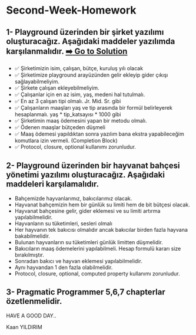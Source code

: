 # Second-Week-Homework

1- Playground üzerinden bir şirket yazılımı oluşturacağız. Aşağıdaki maddeler yazılımda karşılanmalıdır.
[:arrow_right: Go to Solution](./Question1.playground/Contents.swift)
--

- :white_check_mark: Şirketimizin isim, çalışan, bütçe, kuruluş yılı olacak
- :white_check_mark: Şirketimize playground arayüzünden gelir ekleyip gider çıkışı sağlayabilmeliyim.
- :white_check_mark: Şirkete çalışan ekleyebilmeliyim.
- :white_check_mark: Çalışanlar için en az isim, yaş, medeni hal tutulmalı.
- :white_check_mark: En az 3 çalışan tipi olmalı. Jr. Mid. Sr. gibi
- :white_check_mark: Çalışanların maaşları yaş ve tip arasında bir formül belirleyerek hesaplanmalı. yaş * tip_katsayısı * 1000 gibi
- :white_check_mark: Şirketimin maaş ödemesini yapan bir metodu olmalı.
- :white_check_mark: Ödenen maaşlar bütçeden düşmeli
- :white_check_mark: Maaş ödemesi yapıldıktan sonra yazılım bana ekstra yapabileceğim komutlara izin vermeli. (Completion Block)
- :white_check_mark: Protocol, closure, optional kullanımı zorunludur.
 

2- Playground üzerinden bir hayvanat bahçesi yönetimi yazılımı oluşturacağız. Aşağıdaki maddeleri karşılamalıdır.
--

- Bahçemizde hayvanlarımız, bakıcılarımız olacak.
- Hayvanat bahçemizin hem bir günlük su limiti hem de bit bütçesi olacak.
- Hayvanat bahçesine gelir, gider eklemesi ve su limiti artırma yapılabilmelidir.
- Hayvanların su tüketimleri, sesleri olmalı
- Her hayvanın tek bakıcısı olmalıdır ancak bakıcılar birden fazla hayvana bakabilmelidir.
- Bulunan hayvanların su tüketimleri günlük limitten düşmelidir.
- Bakıcıların maaş ödemelerini yapılabilmeli. Hesap formulü kararı size bırakılmıştır.
- Sonradan bakıcı ve hayvan eklemesi yapılabilmelidir. 
- Aynı hayvandan 1 den fazla olabilmelidir.
- Protocol, closure, optional, computed property kullanımı zorunludur.

3- Pragmatic Programmer 5,6,7 chapterlar özetlenmelidir.
--
HAVE A GOOD DAY..

Kaan YILDIRIM
